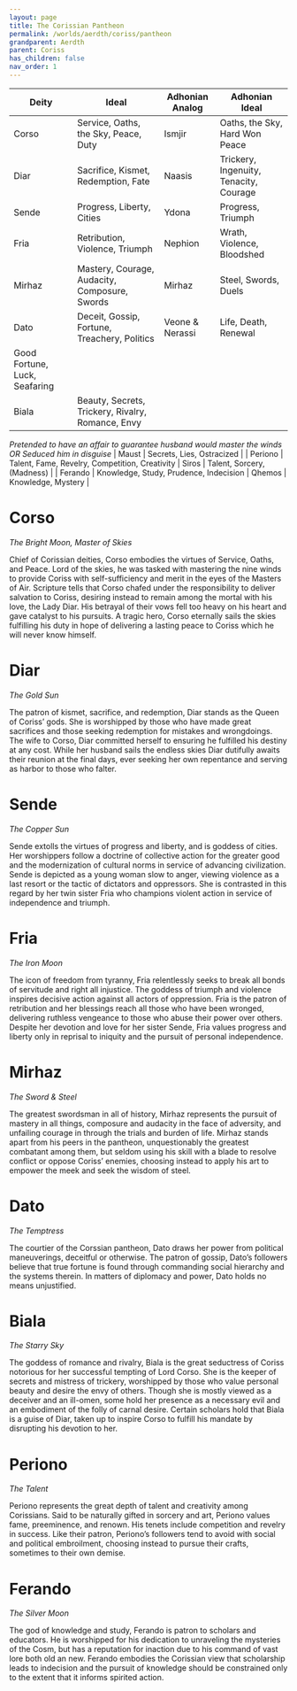 ```yaml
---
layout: page
title: The Corissian Pantheon
permalink: /worlds/aerdth/coriss/pantheon
grandparent: Aerdth
parent: Coriss
has_children: false
nav_order: 1
---
```


| Deity | Ideal | Adhonian Analog | Adhonian Ideal |
| --- | --- | --- | --- |
| Corso | Service, Oaths, the Sky, Peace, Duty | Ismjir | Oaths, the Sky, Hard Won Peace |
| Diar | Sacrifice, Kismet, Redemption, Fate | Naasis | Trickery, Ingenuity, Tenacity, Courage |
| Sende | Progress, Liberty, Cities | Ydona | Progress, Triumph |
| Fria | Retribution, Violence, Triumph | Nephion | Wrath, Violence, Bloodshed |
| Mirhaz | Mastery, Courage, Audacity, Composure, Swords | Mirhaz | Steel, Swords, Duels |
| Dato | Deceit, Gossip, Fortune, Treachery, Politics | Veone & Nerassi | Life, Death, Renewal
Good Fortune, Luck, Seafaring |
| Biala | Beauty, Secrets, Trickery, Rivalry, Romance, Envy
*Pretended to have an affair to guarantee husband would master the winds
OR
Seduced him in disguise* | Maust | Secrets, Lies, Ostracized |
| Periono | Talent, Fame, Revelry, Competition, Creativity | Siros | Talent, Sorcery, (Madness) |
| Ferando | Knowledge, Study, Prudence, Indecision | Qhemos | Knowledge, Mystery |

# Corso

*The Bright Moon, Master of Skies*

Chief of Corissian deities, Corso embodies the virtues of Service, Oaths, and Peace.  Lord of the skies, he was tasked with mastering the nine winds to provide Coriss with self-sufficiency and merit in the eyes of the Masters of Air.  Scripture tells that Corso chafed under the responsibility to deliver salvation to Coriss, desiring instead to remain among the mortal with his love, the Lady Diar.  His betrayal of their vows fell too heavy on his heart and gave catalyst to his pursuits.  A tragic hero, Corso eternally sails the skies fulfilling his duty in hope of delivering a lasting peace to Coriss which he will never know himself.

# Diar

*The Gold Sun*

The patron of kismet, sacrifice, and redemption, Diar stands as the Queen of Coriss’ gods.  She is worshipped by those who have made great sacrifices and those seeking redemption for mistakes and wrongdoings.  The wife to Corso, Diar committed herself to ensuring he fulfilled his destiny at any cost.  While her husband sails the endless skies Diar dutifully awaits their reunion at the final days, ever seeking her own repentance and serving as harbor to those who  falter.

# Sende

*The Copper Sun*

Sende extolls the virtues of progress and liberty, and is goddess of cities.  Her worshippers follow a doctrine of collective action for the greater good and the modernization of cultural norms in service of advancing civilization.  Sende is depicted as a young woman slow to anger, viewing violence as a last resort or the tactic of dictators and oppressors.  She is contrasted in this regard by her twin sister Fria who champions violent action in service of independence and triumph.

# Fria

*The Iron Moon*

The icon of freedom from tyranny, Fria relentlessly seeks to break all bonds of servitude and right all injustice.  The goddess of triumph and violence inspires decisive action against all actors of oppression.  Fria is the patron of retribution and her blessings reach all those who have been wronged, delivering ruthless vengeance to those who abuse their power over others.  Despite her devotion and love for her sister Sende, Fria values progress and liberty only in reprisal to iniquity and the pursuit of personal independence.

# Mirhaz

*The Sword & Steel*

The greatest swordsman in all of history, Mirhaz represents the pursuit of mastery in all things, composure and audacity in the face of adversity, and unfailing courage in through the trials and burden of life.  Mirhaz stands apart from his peers in the pantheon, unquestionably the greatest combatant among them, but seldom using his skill with a blade to resolve conflict or oppose Coriss’ enemies, choosing instead to apply his art to empower the meek and seek the wisdom of steel. 

# Dato

*The Temptress*

The courtier of the Corssian pantheon, Dato draws her power from political maneuverings, deceitful or otherwise.  The patron of gossip, Dato’s followers believe that true fortune is found through commanding social hierarchy and the systems therein.  In matters of diplomacy and power, Dato holds no means unjustified.

# Biala

*The Starry Sky*

The goddess of romance and rivalry, Biala is the great seductress of Coriss notorious for her successful tempting of Lord Corso.  She is the keeper of secrets and mistress of trickery, worshipped by those who value personal beauty and desire the envy of others.  Though she is mostly viewed as a deceiver and an ill-omen, some hold her presence as a necessary evil and an embodiment of the folly of carnal desire.  Certain scholars hold that Biala is a guise of Diar, taken up to inspire Corso to fulfill his mandate by disrupting his devotion to her.

# Periono

*The Talent*

Periono represents the great depth of talent and creativity among Corissians.  Said to be naturally gifted in sorcery and art, Periono values fame, preeminence, and renown.  His tenets include competition and revelry in success.  Like their patron, Periono’s followers tend to avoid with social and political embroilment, choosing instead to pursue their crafts, sometimes to their own demise.

# Ferando

*The Silver Moon*

The god of knowledge and study, Ferando is patron to scholars and educators.  He is worshipped for his dedication to unraveling the mysteries of the Cosm, but has a reputation for inaction due to his command of vast lore both old an new.  Ferando embodies the Corissian view that scholarship leads to indecision and the pursuit of knowledge should be constrained only to the extent that it informs spirited action.